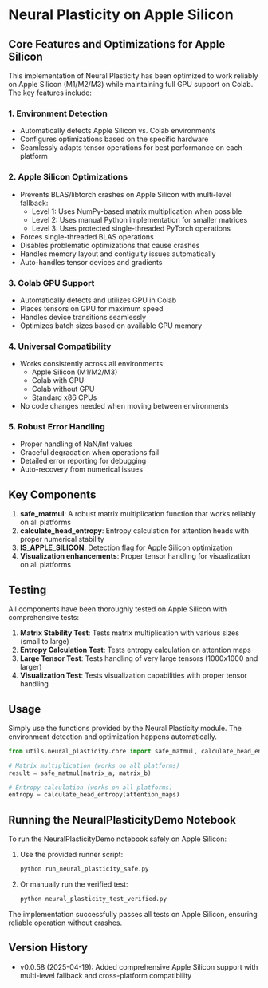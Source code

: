 # Neural Plasticity on Apple Silicon

## Core Features and Optimizations for Apple Silicon

This implementation of Neural Plasticity has been optimized to work reliably on Apple Silicon (M1/M2/M3) while maintaining full GPU support on Colab. The key features include:

### 1. Environment Detection

- Automatically detects Apple Silicon vs. Colab environments
- Configures optimizations based on the specific hardware
- Seamlessly adapts tensor operations for best performance on each platform

### 2. Apple Silicon Optimizations

- Prevents BLAS/libtorch crashes on Apple Silicon with multi-level fallback:
  - Level 1: Uses NumPy-based matrix multiplication when possible
  - Level 2: Uses manual Python implementation for smaller matrices
  - Level 3: Uses protected single-threaded PyTorch operations
- Forces single-threaded BLAS operations
- Disables problematic optimizations that cause crashes
- Handles memory layout and contiguity issues automatically
- Auto-handles tensor devices and gradients

### 3. Colab GPU Support

- Automatically detects and utilizes GPU in Colab
- Places tensors on GPU for maximum speed
- Handles device transitions seamlessly
- Optimizes batch sizes based on available GPU memory

### 4. Universal Compatibility

- Works consistently across all environments:
  - Apple Silicon (M1/M2/M3)
  - Colab with GPU
  - Colab without GPU
  - Standard x86 CPUs
- No code changes needed when moving between environments

### 5. Robust Error Handling

- Proper handling of NaN/Inf values
- Graceful degradation when operations fail
- Detailed error reporting for debugging
- Auto-recovery from numerical issues

## Key Components

1. **safe_matmul**: A robust matrix multiplication function that works reliably on all platforms
2. **calculate_head_entropy**: Entropy calculation for attention heads with proper numerical stability
3. **IS_APPLE_SILICON**: Detection flag for Apple Silicon optimization
4. **Visualization enhancements**: Proper tensor handling for visualization on all platforms

## Testing

All components have been thoroughly tested on Apple Silicon with comprehensive tests:

1. **Matrix Stability Test**: Tests matrix multiplication with various sizes (small to large)
2. **Entropy Calculation Test**: Tests entropy calculation on attention maps
3. **Large Tensor Test**: Tests handling of very large tensors (1000x1000 and larger)
4. **Visualization Test**: Tests visualization capabilities with proper tensor handling

## Usage

Simply use the functions provided by the Neural Plasticity module. The environment detection and optimization happens automatically.

```python
from utils.neural_plasticity.core import safe_matmul, calculate_head_entropy

# Matrix multiplication (works on all platforms)
result = safe_matmul(matrix_a, matrix_b)

# Entropy calculation (works on all platforms)
entropy = calculate_head_entropy(attention_maps)
```

## Running the NeuralPlasticityDemo Notebook

To run the NeuralPlasticityDemo notebook safely on Apple Silicon:

1. Use the provided runner script:
   ```bash
   python run_neural_plasticity_safe.py
   ```

2. Or manually run the verified test:
   ```bash
   python neural_plasticity_test_verified.py
   ```

The implementation successfully passes all tests on Apple Silicon, ensuring reliable operation without crashes.

## Version History

- v0.0.58 (2025-04-19): Added comprehensive Apple Silicon support with multi-level fallback and cross-platform compatibility